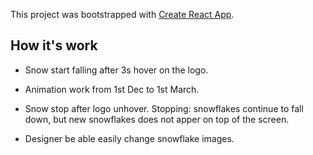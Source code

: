 This project was bootstrapped with [Create React App](https://github.com/facebook/create-react-app).

## How it's work  
  
*  Snow start falling after 3s hover on the logo.  

*  Animation work from 1st Dec to 1st March.

*  Snow stop after logo unhover. Stopping: snowflakes continue to fall down, but new snowflakes does not apper on top of the screen.

*  Designer be able easily change snowflake images.
